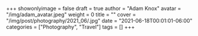 +++
showonlyimage = false
draft = true
author = "Adam Knox"
avatar = "/img/adam_avatar.jpeg"
weight = 0
title = ""
cover = "/img/post/photography/2021_06/.jpg"
date = "2021-06-18T00:01:01-06:00"
categories = ["Photography", "Travel"]
tags = []
+++
<!--more-->
